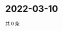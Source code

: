# 2022-03-10

共 0 条

<!-- BEGIN WEIBO -->
<!-- 最后更新时间 Thu Mar 10 2022 15:11:51 GMT+0800 (China Standard Time) -->

<!-- END WEIBO -->
